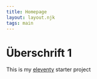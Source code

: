 ```yaml
---
title: Homepage
layout: layout.njk
tags: main
---
```


# Überschrift 1

This is my [eleventy](https://eleventy.dev) starter project
